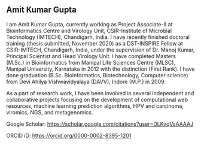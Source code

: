 ## Amit Kumar Gupta

I am Amit Kumar Gupta, currently working as Project Associate-II at Bioinformatics Centre and Virology Unit, CSIR-Institute of Microbial Technology (IMTECH), Chandigarh, India. I have recently finished doctoral training (thesis submitted, November 2020) as a DST-INSPIRE Fellow at CSIR-IMTECH, Chandigarh, India, under the supervision of Dr. Manoj Kumar, Principal Scientist and Head Virology Unit. I have completed Masters (M.Sc.) in Bioinformatics from Manipal Life Sciences Centre (MLSC), Manipal University, Karnataka in 2012 with the distinction (First Rank). I have done graduation (B.Sc. Bioinformatics, Biotechnology, Computer science) from Devi Ahilya Vishwavidyalaya (DAVV), Indore (M.P.) in 2009.

As a part of research work, I have been involved in several independent and collaborative projects focusing on the development of computational web resources, machine learning prediction algorithms, HPV and carcinoma, viromics, NGS, and metagenomics.

Google Scholar: https://scholar.google.com/citations?user=DLKvqVsAAAAJ

ORCID iD: https://orcid.org/0000-0002-8395-1201
